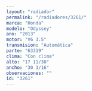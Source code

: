 ```yaml
---
layout: "radiador"
permalink: "/radiadores/3261/"
marca: "Honda"
modelo: "Odyssey"
ano: "2013"
motor: "V6 3.5"
transmision: "Automática"
parte: "63319"
clima: "Con clima"
alto: "17 11/30"
ancho: "30 3/16"
observaciones: ""
id: "3261"
---
```


